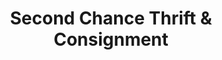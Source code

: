---
title: "Second Chance Thrift & Consignment"
url: /buckner/second-chance-thrift-und-consignment/
shop: Gebrauchtwaren
---